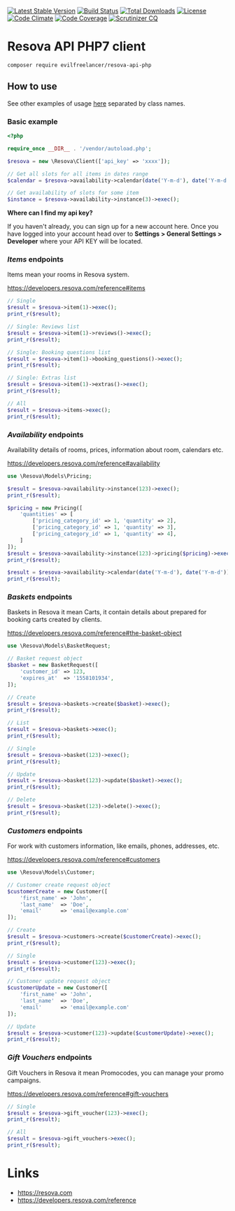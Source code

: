 [![Latest Stable Version](https://poser.pugx.org/evilfreelancer/resova-api-php/v/stable)](https://packagist.org/packages/evilfreelancer/resova-api-php)
[![Build Status](https://travis-ci.org/EvilFreelancer/resova-api-php.svg?branch=master)](https://travis-ci.org/EvilFreelancer/resova-api-php)
[![Total Downloads](https://poser.pugx.org/evilfreelancer/resova-api-php/downloads)](https://packagist.org/packages/evilfreelancer/resova-api-php)
[![License](https://poser.pugx.org/evilfreelancer/resova-api-php/license)](https://packagist.org/packages/evilfreelancer/resova-api-php)
[![Code Climate](https://codeclimate.com/github/EvilFreelancer/resova-api-php/badges/gpa.svg)](https://codeclimate.com/github/EvilFreelancer/resova-api-php)
[![Code Coverage](https://scrutinizer-ci.com/g/EvilFreelancer/resova-api-php/badges/coverage.png?b=master)](https://scrutinizer-ci.com/g/EvilFreelancer/resova-api-php/?branch=master)
[![Scrutinizer CQ](https://scrutinizer-ci.com/g/evilfreelancer/resova-api-php/badges/quality-score.png?b=master)](https://scrutinizer-ci.com/g/evilfreelancer/resova-api-php/)

# Resova API PHP7 client

    composer require evilfreelancer/resova-api-php

## How to use

See other examples of usage [here](examples) separated by class names.

### Basic example

```php
<?php

require_once __DIR__ . '/vendor/autoload.php';

$resova = new \Resova\Client(['api_key' => 'xxxx']);

// Get all slots for all items in dates range
$calendar = $resova->availability->calendar(date('Y-m-d'), date('Y-m-d'))->exec();

// Get availability of slots for some item
$instance = $resova->availability->instance(3)->exec();
```

**Where can I find my api key?**

If you haven't already, you can sign up for a new account here.
Once you have logged into your account head over to **Settings > General Settings > Developer**
where your API KEY will be located.

### *Items* endpoints

Items mean your rooms in Resova system.

https://developers.resova.com/reference#items

```php
// Single
$result = $resova->item(1)->exec();
print_r($result);

// Single: Reviews list
$result = $resova->item(1)->reviews()->exec();
print_r($result);

// Single: Booking questions list
$result = $resova->item(1)->booking_questions()->exec();
print_r($result);

// Single: Extras list
$result = $resova->item(1)->extras()->exec();
print_r($result);

// All
$result = $resova->items->exec();
print_r($result);
```

### *Availability* endpoints

Availability details of rooms, prices, information about room, calendars etc.

https://developers.resova.com/reference#availability

```php
use \Resova\Models\Pricing;

$result = $resova->availability->instance(123)->exec();
print_r($result);

$pricing = new Pricing([
    'quantities' => [
        ['pricing_category_id' => 1, 'quantity' => 2],
        ['pricing_category_id' => 1, 'quantity' => 3],
        ['pricing_category_id' => 1, 'quantity' => 4],
    ]
]);
$result = $resova->availability->instance(123)->pricing($pricing)->exec();
print_r($result);

$result = $resova->availability->calendar(date('Y-m-d'), date('Y-m-d'))->exec();
print_r($result);
```

### *Baskets* endpoints

Baskets in Resova it mean Carts, it contain details about prepared for booking carts created by clients.

https://developers.resova.com/reference#the-basket-object

```php
use \Resova\Models\BasketRequest;

// Basket request object
$basket = new BasketRequest([
    'customer_id' => 123,
    'expires_at'  => '1558101934',
]);

// Create
$result = $resova->baskets->create($basket)->exec();
print_r($result);

// List
$result = $resova->baskets->exec();
print_r($result);

// Single
$result = $resova->basket(123)->exec();
print_r($result);

// Update
$result = $resova->basket(123)->update($basket)->exec();
print_r($result);

// Delete
$result = $resova->basket(123)->delete()->exec();
print_r($result);
```

### *Customers* endpoints

For work with customers information, like emails, phones, addresses, etc.

https://developers.resova.com/reference#customers

```php
use \Resova\Models\Customer;

// Customer create request object
$customerCreate = new Customer([
    'first_name' => 'John',
    'last_name'  => 'Doe',
    'email'      => 'email@example.com'
]);

// Create
$result = $resova->customers->create($customerCreate)->exec();
print_r($result);

// Single
$result = $resova->customer(123)->exec();
print_r($result);

// Customer update request object
$customerUpdate = new Customer([
    'first_name' => 'John',
    'last_name'  => 'Doe',
    'email'      => 'email@example.com'
]);

// Update
$result = $resova->customer(123)->update($customerUpdate)->exec();
print_r($result);
```

### *Gift Vouchers* endpoints

Gift Vouchers in Resova it mean Promocodes, you can manage your promo campaigns. 

https://developers.resova.com/reference#gift-vouchers

```php
// Single
$result = $resova->gift_voucher(123)->exec();
print_r($result);

// All
$result = $resova->gift_vouchers->exec();
print_r($result);
```

# Links

* https://resova.com
* https://developers.resova.com/reference
